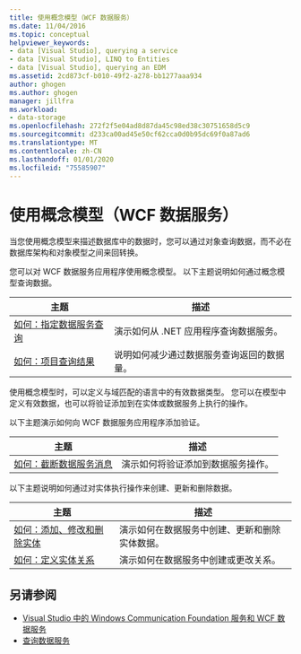 ```yaml
---
title: 使用概念模型（WCF 数据服务）
ms.date: 11/04/2016
ms.topic: conceptual
helpviewer_keywords:
- data [Visual Studio], querying a service
- data [Visual Studio], LINQ to Entities
- data [Visual Studio], querying an EDM
ms.assetid: 2cd873cf-b010-49f2-a278-bb1277aaa934
author: ghogen
ms.author: ghogen
manager: jillfra
ms.workload:
- data-storage
ms.openlocfilehash: 272f2f5e04ad8d87da45c98ed38c30751658d5c9
ms.sourcegitcommit: d233ca00ad45e50cf62cca0d0b95dc69f0a87ad6
ms.translationtype: MT
ms.contentlocale: zh-CN
ms.lasthandoff: 01/01/2020
ms.locfileid: "75585907"
---
```

# <a name="work-with-a-conceptual-model-wcf-data-services"></a>使用概念模型（WCF 数据服务）

当您使用概念模型来描述数据库中的数据时，您可以通过对象查询数据，而不必在数据库架构和对象模型之间来回转换。

您可以对 WCF 数据服务应用程序使用概念模型。 以下主题说明如何通过概念模型查询数据。

| 主题 | 描述 |
| - | - |
| [如何：指定数据服务查询](/dotnet/framework/data/wcf/how-to-execute-data-service-queries-wcf-data-services) | 演示如何从 .NET 应用程序查询数据服务。 |
| [如何：项目查询结果](/dotnet/framework/data/wcf/how-to-project-query-results-wcf-data-services) | 说明如何减少通过数据服务查询返回的数据量。 |

使用概念模型时，可以定义与域匹配的语言中的有效数据类型。 您可以在模型中定义有效数据，也可以将验证添加到在实体或数据服务上执行的操作。

以下主题演示如何向 WCF 数据服务应用程序添加验证。

|主题|描述|
|-----------|-----------------|
|[如何：截断数据服务消息](/dotnet/framework/data/wcf/how-to-intercept-data-service-messages-wcf-data-services)|演示如何将验证添加到数据服务操作。|

 以下主题说明如何通过对实体执行操作来创建、更新和删除数据。

|主题|描述|
|-----------|-----------------|
|[如何：添加、修改和删除实体](/dotnet/framework/data/wcf/how-to-add-modify-and-delete-entities-wcf-data-services)|演示如何在数据服务中创建、更新和删除实体数据。|
|[如何：定义实体关系](/dotnet/framework/data/wcf/how-to-define-entity-relationships-wcf-data-services)|演示如何在数据服务中创建或更改关系。|

## <a name="see-also"></a>另请参阅

- [Visual Studio 中的 Windows Communication Foundation 服务和 WCF 数据服务](../data-tools/windows-communication-foundation-services-and-wcf-data-services-in-visual-studio.md)
- [查询数据服务](/dotnet/framework/data/wcf/querying-the-data-service-wcf-data-services)
